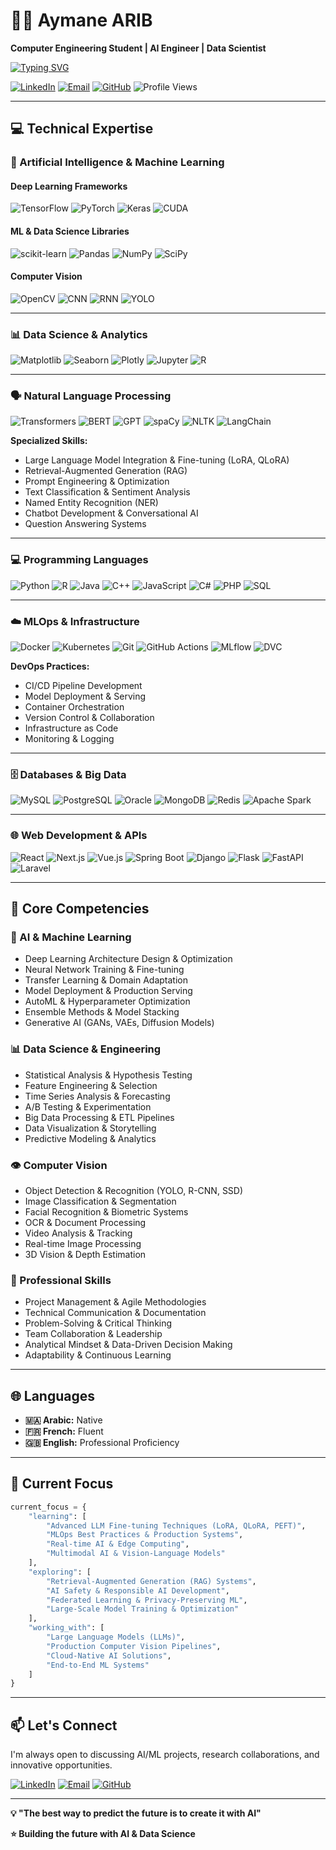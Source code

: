 # 👨‍💻 Aymane ARIB

**Computer Engineering Student | AI Engineer | Data Scientist**

[![Typing SVG](https://readme-typing-svg.demolab.com?font=Fira+Code&weight=500&size=20&duration=3000&pause=1000&color=6C63FF&vCenter=true&width=600&lines=AI+Engineer+%26+Data+Scientist;Machine+Learning+%26+Deep+Learning+Expert;NLP+%26+Computer+Vision+Specialist;LLM+Integration+%26+Fine-tuning)](https://git.io/typing-svg)

[![LinkedIn](https://img.shields.io/badge/-LinkedIn-0077B5?style=flat-square&logo=Linkedin&logoColor=white)](https://linkedin.com/in/arib-aymane)
[![Email](https://img.shields.io/badge/-Email-D14836?style=flat-square&logo=Gmail&logoColor=white)](mailto:aribaymane61@gmail.com)
[![GitHub](https://img.shields.io/badge/-GitHub-181717?style=flat-square&logo=GitHub&logoColor=white)](https://github.com/Arib61)
![Profile Views](https://komarev.com/ghpvc/?username=Arib61&color=6C63FF&style=flat-square)

---

## 💻 Technical Expertise

### 🤖 Artificial Intelligence & Machine Learning

#### Deep Learning Frameworks
![TensorFlow](https://img.shields.io/badge/TensorFlow-FF6F00?style=for-the-badge&logo=tensorflow&logoColor=white)
![PyTorch](https://img.shields.io/badge/PyTorch-EE4C2C?style=for-the-badge&logo=pytorch&logoColor=white)
![Keras](https://img.shields.io/badge/Keras-D00000?style=for-the-badge&logo=keras&logoColor=white)
![CUDA](https://img.shields.io/badge/CUDA-76B900?style=for-the-badge&logo=nvidia&logoColor=white)

#### ML & Data Science Libraries
![scikit-learn](https://img.shields.io/badge/scikit--learn-F7931E?style=for-the-badge&logo=scikit-learn&logoColor=white)
![Pandas](https://img.shields.io/badge/Pandas-150458?style=for-the-badge&logo=pandas&logoColor=white)
![NumPy](https://img.shields.io/badge/NumPy-013243?style=for-the-badge&logo=numpy&logoColor=white)
![SciPy](https://img.shields.io/badge/SciPy-8CAAE6?style=for-the-badge&logo=scipy&logoColor=white)

#### Computer Vision
![OpenCV](https://img.shields.io/badge/OpenCV-5C3EE8?style=for-the-badge&logo=opencv&logoColor=white)
![CNN](https://img.shields.io/badge/CNN-FF6F61?style=for-the-badge&logo=tensorflow&logoColor=white)
![RNN](https://img.shields.io/badge/RNN-4B8BBE?style=for-the-badge&logo=pytorch&logoColor=white)
![YOLO](https://img.shields.io/badge/YOLO-00FFFF?style=for-the-badge&logo=yolo&logoColor=black)

---

### 📊 Data Science & Analytics

![Matplotlib](https://img.shields.io/badge/Matplotlib-11557c?style=for-the-badge&logo=python&logoColor=white)
![Seaborn](https://img.shields.io/badge/Seaborn-3776AB?style=for-the-badge&logo=python&logoColor=white)
![Plotly](https://img.shields.io/badge/Plotly-3F4F75?style=for-the-badge&logo=plotly&logoColor=white)
![Jupyter](https://img.shields.io/badge/Jupyter-F37626?style=for-the-badge&logo=jupyter&logoColor=white)
![R](https://img.shields.io/badge/R-276DC3?style=for-the-badge&logo=r&logoColor=white)

---

### 🗣️ Natural Language Processing

![Transformers](https://img.shields.io/badge/🤗_Transformers-FFD21E?style=for-the-badge)
![BERT](https://img.shields.io/badge/BERT-4285F4?style=for-the-badge&logo=google&logoColor=white)
![GPT](https://img.shields.io/badge/GPT-412991?style=for-the-badge&logo=openai&logoColor=white)
![spaCy](https://img.shields.io/badge/spaCy-09A3D5?style=for-the-badge&logo=spacy&logoColor=white)
![NLTK](https://img.shields.io/badge/NLTK-154f3c?style=for-the-badge&logo=python&logoColor=white)
![LangChain](https://img.shields.io/badge/LangChain-121212?style=for-the-badge&logo=chainlink&logoColor=white)

**Specialized Skills:**
- Large Language Model Integration & Fine-tuning (LoRA, QLoRA)
- Retrieval-Augmented Generation (RAG)
- Prompt Engineering & Optimization
- Text Classification & Sentiment Analysis
- Named Entity Recognition (NER)
- Chatbot Development & Conversational AI
- Question Answering Systems

---

### 💻 Programming Languages

![Python](https://img.shields.io/badge/Python-3776AB?style=for-the-badge&logo=python&logoColor=white)
![R](https://img.shields.io/badge/R-276DC3?style=for-the-badge&logo=r&logoColor=white)
![Java](https://img.shields.io/badge/Java-ED8B00?style=for-the-badge&logo=openjdk&logoColor=white)
![C++](https://img.shields.io/badge/C++-00599C?style=for-the-badge&logo=c%2B%2B&logoColor=white)
![JavaScript](https://img.shields.io/badge/JavaScript-F7DF1E?style=for-the-badge&logo=javascript&logoColor=black)
![C#](https://img.shields.io/badge/C%23-239120?style=for-the-badge&logo=c-sharp&logoColor=white)
![PHP](https://img.shields.io/badge/PHP-777BB4?style=for-the-badge&logo=php&logoColor=white)
![SQL](https://img.shields.io/badge/SQL-4479A1?style=for-the-badge&logo=mysql&logoColor=white)

---

### ☁️ MLOps & Infrastructure

![Docker](https://img.shields.io/badge/Docker-2496ED?style=for-the-badge&logo=docker&logoColor=white)
![Kubernetes](https://img.shields.io/badge/Kubernetes-326CE5?style=for-the-badge&logo=kubernetes&logoColor=white)
![Git](https://img.shields.io/badge/Git-F05032?style=for-the-badge&logo=git&logoColor=white)
![GitHub Actions](https://img.shields.io/badge/GitHub_Actions-2088FF?style=for-the-badge&logo=github-actions&logoColor=white)
![MLflow](https://img.shields.io/badge/MLflow-0194E2?style=for-the-badge&logo=mlflow&logoColor=white)
![DVC](https://img.shields.io/badge/DVC-13ADC7?style=for-the-badge&logo=dvc&logoColor=white)

**DevOps Practices:**
- CI/CD Pipeline Development
- Model Deployment & Serving
- Container Orchestration
- Version Control & Collaboration
- Infrastructure as Code
- Monitoring & Logging

---

### 🗄️ Databases & Big Data

![MySQL](https://img.shields.io/badge/MySQL-4479A1?style=for-the-badge&logo=mysql&logoColor=white)
![PostgreSQL](https://img.shields.io/badge/PostgreSQL-316192?style=for-the-badge&logo=postgresql&logoColor=white)
![Oracle](https://img.shields.io/badge/Oracle-F80000?style=for-the-badge&logo=oracle&logoColor=white)
![MongoDB](https://img.shields.io/badge/MongoDB-47A248?style=for-the-badge&logo=mongodb&logoColor=white)
![Redis](https://img.shields.io/badge/Redis-DC382D?style=for-the-badge&logo=redis&logoColor=white)
![Apache Spark](https://img.shields.io/badge/Apache_Spark-E25A1C?style=for-the-badge&logo=apachespark&logoColor=white)

---

### 🌐 Web Development & APIs

![React](https://img.shields.io/badge/React-20232A?style=for-the-badge&logo=react&logoColor=61DAFB)
![Next.js](https://img.shields.io/badge/Next.js-000000?style=for-the-badge&logo=nextdotjs&logoColor=white)
![Vue.js](https://img.shields.io/badge/Vue.js-35495E?style=for-the-badge&logo=vuedotjs&logoColor=4FC08D)
![Spring Boot](https://img.shields.io/badge/Spring_Boot-6DB33F?style=for-the-badge&logo=spring-boot&logoColor=white)
![Django](https://img.shields.io/badge/Django-092E20?style=for-the-badge&logo=django&logoColor=white)
![Flask](https://img.shields.io/badge/Flask-000000?style=for-the-badge&logo=flask&logoColor=white)
![FastAPI](https://img.shields.io/badge/FastAPI-009688?style=for-the-badge&logo=fastapi&logoColor=white)
![Laravel](https://img.shields.io/badge/Laravel-FF2D20?style=for-the-badge&logo=laravel&logoColor=white)

---

## 🎯 Core Competencies

### 🤖 AI & Machine Learning
- Deep Learning Architecture Design & Optimization
- Neural Network Training & Fine-tuning
- Transfer Learning & Domain Adaptation
- Model Deployment & Production Serving
- AutoML & Hyperparameter Optimization
- Ensemble Methods & Model Stacking
- Generative AI (GANs, VAEs, Diffusion Models)

### 📊 Data Science & Engineering
- Statistical Analysis & Hypothesis Testing
- Feature Engineering & Selection
- Time Series Analysis & Forecasting
- A/B Testing & Experimentation
- Big Data Processing & ETL Pipelines
- Data Visualization & Storytelling
- Predictive Modeling & Analytics

### 👁️ Computer Vision
- Object Detection & Recognition (YOLO, R-CNN, SSD)
- Image Classification & Segmentation
- Facial Recognition & Biometric Systems
- OCR & Document Processing
- Video Analysis & Tracking
- Real-time Image Processing
- 3D Vision & Depth Estimation

### 💼 Professional Skills
- Project Management & Agile Methodologies
- Technical Communication & Documentation
- Problem-Solving & Critical Thinking
- Team Collaboration & Leadership
- Analytical Mindset & Data-Driven Decision Making
- Adaptability & Continuous Learning

---

## 🌐 Languages

- **🇲🇦 Arabic:** Native
- **🇫🇷 French:** Fluent
- **🇬🇧 English:** Professional Proficiency

---

## 🚀 Current Focus

```python
current_focus = {
    "learning": [
        "Advanced LLM Fine-tuning Techniques (LoRA, QLoRA, PEFT)",
        "MLOps Best Practices & Production Systems",
        "Real-time AI & Edge Computing",
        "Multimodal AI & Vision-Language Models"
    ],
    "exploring": [
        "Retrieval-Augmented Generation (RAG) Systems",
        "AI Safety & Responsible AI Development",
        "Federated Learning & Privacy-Preserving ML",
        "Large-Scale Model Training & Optimization"
    ],
    "working_with": [
        "Large Language Models (LLMs)",
        "Production Computer Vision Pipelines",
        "Cloud-Native AI Solutions",
        "End-to-End ML Systems"
    ]
}
```

---

## 📫 Let's Connect

I'm always open to discussing AI/ML projects, research collaborations, and innovative opportunities.

[![LinkedIn](https://img.shields.io/badge/LinkedIn-Connect%20with%20me-0077B5?style=for-the-badge&logo=linkedin&logoColor=white)](https://linkedin.com/in/arib-aymane)
[![Email](https://img.shields.io/badge/Email-Let's%20talk-D14836?style=for-the-badge&logo=gmail&logoColor=white)](mailto:aribaymane61@gmail.com)
[![GitHub](https://img.shields.io/badge/GitHub-Follow%20me-181717?style=for-the-badge&logo=github&logoColor=white)](https://github.com/Arib61)

---

**💡 "The best way to predict the future is to create it with AI"**

**⭐ Building the future with AI & Data Science**
